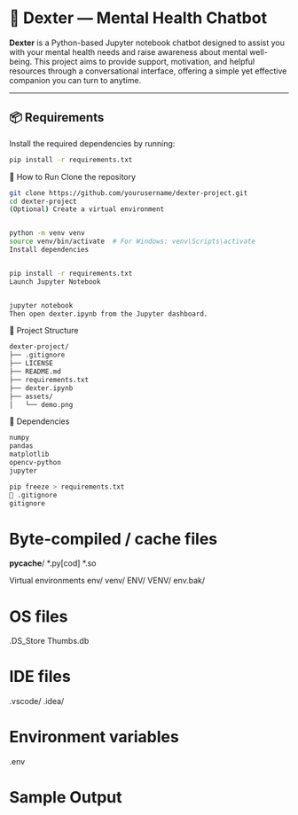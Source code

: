 # 🧠 Dexter — Mental Health Chatbot 

**Dexter** is a Python-based Jupyter notebook chatbot designed to assist you with your mental health needs and raise awareness about mental well-being. This project aims to provide support, motivation, and helpful resources through a conversational interface, offering a simple yet effective companion you can turn to anytime.

---

## 📦 Requirements

Install the required dependencies by running:

```bash
pip install -r requirements.txt
```

🚀 How to Run
Clone the repository

```bash
git clone https://github.com/yourusername/dexter-project.git
cd dexter-project
(Optional) Create a virtual environment
```
```bash

python -m venv venv
source venv/bin/activate  # For Windows: venv\Scripts\activate
Install dependencies
```
```bash

pip install -r requirements.txt
Launch Jupyter Notebook
```
```bash

jupyter notebook
Then open dexter.ipynb from the Jupyter dashboard.
```
📂 Project Structure

```bash
dexter-project/
├── .gitignore
├── LICENSE
├── README.md
├── requirements.txt
├── dexter.ipynb
├── assets/
│   └── demo.png

```
📃 Dependencies

```bash
numpy
pandas
matplotlib
opencv-python
jupyter
```

```bash
pip freeze > requirements.txt
📑 .gitignore
gitignore
```
# Byte-compiled / cache files
__pycache__/
*.py[cod]
*.so

 Virtual environments
env/
venv/
ENV/
VENV/
env.bak/

# OS files
.DS_Store
Thumbs.db

# IDE files
.vscode/
.idea/

# Environment variables
.env

# Sample Output


